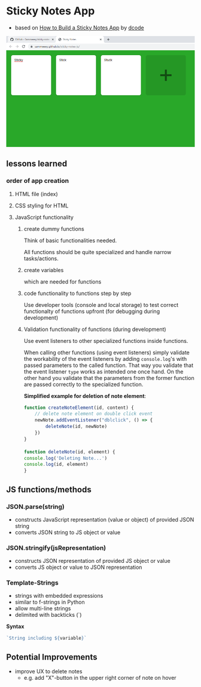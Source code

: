 # Sticky Notes App
- based on [How to Build a Sticky Notes App](https://youtu.be/Efo7nIUF2JY) by [dcode](https://twitter.com/dcodeyt)

[![app showcase screenshot](https://github.com/Sammeeey/sticky-notes-js/blob/c2d0099a9e8ae293831dbd4d28510e6db816c807/app-screenshot.PNG)](https://sammeeey.github.io/sticky-notes-js/)

## lessons learned
### order of app creation
1. HTML file (index)
2. CSS styling for HTML
3. JavaScript functionality

    1. create dummy functions

        Think of basic functionalities needed.
        
        All functions should be quite specialized and handle narrow tasks/actions.
    
    2. create variables

        which are needed for functions

    3. code functionality to functions step by step
    
        Use developer tools (console and local storage) to test correct functionalty of functions upfront (for debugging during development)
    
    4. Validation functionality of functions (during development)

        Use event listeners to other specialized functions inside functions. 
        
        When calling other functions (using event listeners) simply validate the workability of the event listeners by adding `console.log`'s with passed parameters to the called function.
        That way you validate that the event listener `type` works as intended one once hand.
        On the other hand you validate that the parameters from the former function are passed correctly to the specialized function.

        **Simplified example for deletion of note element**:
        ```js
        function createNoteElement(id, content) {
            // delete note element on double click event
            newNote.addEventListener("dblclick", () => {
                deleteNote(id, newNote)
            })
        }

        function deleteNote(id, element) {
        console.log('Deleting Note...')
        console.log(id, element)
        }
        ```

## JS functions/methods
### JSON.parse(string)
- constructs JavaScript representation (value or object) of provided JSON string
- converts JSON string to JS object or value

### JSON.stringify(jsRepresentation)
- constructs JSON representation of provided JS object or value
- converts JS object or value to JSON representation

### Template-Strings
- strings with embedded expressions
- similar to f-strings in Python
- allow multi-line strings
- delimited with backticks (`)

**Syntax**
```js
`String including ${variable}`
```


## Potential Improvements
- improve UX to delete notes
    - e.g. add "X"-button in the upper right corner of note on hover
